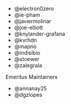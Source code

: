 * @electron0zero
* @ie-pham
* @javiermolinar
* @joe-elliott
* @knylander-grafana
* @kvrhdn
* @mapno
* @mdisibio
* @stoewer
* @zalegrala

Emeritus Maintainers

* @annanay25
* @dgzlopes
